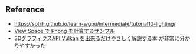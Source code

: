 
## Reference

- https://sotrh.github.io/learn-wgpu/intermediate/tutorial10-lighting/
- [View Space で Phong を計算するサンプル](https://learnopengl.com/code_viewer_gh.php?code=src/2.lighting/2.4.basic_lighting_exercise2/basic_lighting_exercise2.cpp)
- [3DグラフィクスAPI Vulkan を出来るだけやさしく解説する本](https://techbookfest.org/product/5078992340123648?productVariantID=6740057192923136) が非常に分かりやすかった
